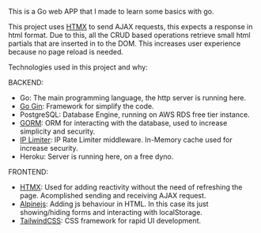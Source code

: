 This is a Go web APP that I made to learn some basics with go.

This project uses [HTMX](https://github.com/bigskysoftware/htmx) to send AJAX requests, this expects a response in html format.
Due to this, all the CRUD based operations retrieve small html partials that are inserted in to the DOM.
This increases user experience because no page reload is needed.

Technologies used in this project and why:

BACKEND:
  - Go: The main programming language, the http server is running here.
  - [Go Gin](https://github.com/gin-gonic/gin): Framework for simplify the code.
  - PostgreSQL: Database Engine, running on AWS RDS free tier instance.
  - [GORM](https://github.com/go-gorm/gorm): ORM for interacting with the database, used to increase simplicity and security.
  - [IP Limiter](https://github.com/ulule/limiter): IP Rate Limiter middleware. In-Memory cache used for increase security.
  - Heroku: Server is running here, on a free dyno.
  
FRONTEND:
  - [HTMX](https://github.com/bigskysoftware/htmx): Used for adding reactivity without the need of refreshing the page. Acomplished sending and receiving AJAX request.
  - [Alpinejs](https://github.com/tailwindlabs/tailwindcss): Adding js behaviour in HTML. In this case its just showing/hiding forms and interacting with localStorage.
  - [TailwindCSS](https://github.com/tailwindlabs/tailwindcss): CSS framework for rapid UI development.
